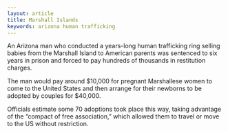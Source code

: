```yaml
---
layout: article
title: Marshall Islands
keywords: arizona human trafficking
---
```


An Arizona man who conducted a years-long human trafficking ring selling babies from the Marshall Island to American parents was sentenced to six years in prison and forced to pay hundreds of thousands in restitution charges.

The man would pay around $10,000 for pregnant Marshallese women to come to the United States and then arrange for their newborns to be adopted by couples for $40,000.

Officials estimate some 70 adoptions took place this way, taking advantage of the “compact of free association,” which allowed them to travel or move to the US without restriction.
